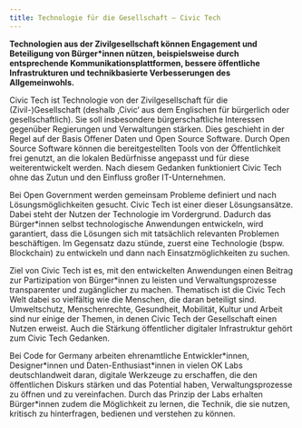 ```yaml
---
title: Technologie für die Gesellschaft – Civic Tech
---
```

**Technologien aus der Zivilgesellschaft können Engagement und Beteiligung von Bürger\*innen nützen, beispielsweise durch entsprechende Kommunikationsplattformen, bessere öffentliche Infrastrukturen und technikbasierte Verbesserungen des Allgemeinwohls.**

Civic Tech ist Technologie von der Zivilgesellschaft für die (Zivil-)Gesellschaft (deshalb ‚Civic‘ aus dem Englischen für bürgerlich oder gesellschaftlich). Sie soll insbesondere bürgerschaftliche Interessen gegenüber Regierungen und Verwaltungen stärken. Dies geschieht in der Regel auf der Basis Offener Daten und Open Source Software. Durch Open Source Software können die bereitgestellten Tools von der Öffentlichkeit frei genutzt, an die lokalen Bedürfnisse angepasst und für diese weiterentwickelt werden. Nach diesem Gedanken funktioniert Civic Tech ohne das Zutun und den Einfluss großer IT-Unternehmen.

Bei Open Government werden gemeinsam Probleme definiert und nach Lösungsmöglichkeiten gesucht. Civic Tech ist einer dieser Lösungsansätze. Dabei steht der Nutzen der Technologie im Vordergrund. Dadurch das Bürger\*innen selbst technologische Anwendungen entwickeln, wird garantiert, dass die Lösungen sich mit tatsächlich relevanten Problemen beschäftigen. Im Gegensatz dazu stünde, zuerst eine Technologie (bspw. Blockchain) zu entwickeln und dann nach Einsatzmöglichkeiten zu suchen. 

Ziel von Civic Tech ist es, mit den entwickelten Anwendungen einen Beitrag zur Partizipation von Bürger\*innen zu leisten und Verwaltungsprozesse transparenter und zugänglicher zu machen. Thematisch ist die Civic Tech Welt dabei so vielfältig wie die Menschen, die daran beteiligt sind. Umweltschutz, Menschenrechte, Gesundheit, Mobilität, Kultur und Arbeit sind nur einige der Themen, in denen Civic Tech der Gesellschaft einen Nutzen erweist. Auch die Stärkung öffentlicher digitaler Infrastruktur gehört zum Civic Tech Gedanken.

Bei Code for Germany arbeiten ehrenamtliche Entwickler\*innen, Designer\*innen und Daten-Enthusiast\*innen in vielen OK Labs deutschlandweit daran, digitale Werkzeuge zu erschaffen, die den öffentlichen Diskurs stärken und das Potential haben, Verwaltungsprozesse zu öffnen und zu vereinfachen. Durch das Prinzip der Labs erhalten Bürger\*innen zudem die Möglichkeit zu lernen, die Technik, die sie nutzen, kritisch zu hinterfragen, bedienen und verstehen zu können.
